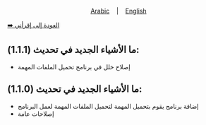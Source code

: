 <p align="center">
  <a href="https://github.com/oaokm/AL-Khatma/blob/main/UPDATE.md">Arabic</a>
  &nbsp;&nbsp;&nbsp;|&nbsp;&nbsp;&nbsp;
  <a href="https://github.com/oaokm/AL-Khatma/blob/main/UPDATE_EN.md">English</a>
</p>

<a href="https://github.com/oaokm/AL-Khatma/blob/main/README.md"> ➡️ العودة إلى إقرأني </a>

## ما الأشياء الجديد في تحديث (1.1.1):
* إصلاح خلل في برنامج تحميل الملفات المهمة

## ما الأشياء الجديد في تحديث (1.1.0):
* إضافة برنامج يقوم بتحميل المهمة لتحميل الملفات المهمة لعمل البرنامج
* إصلاحات عامة

